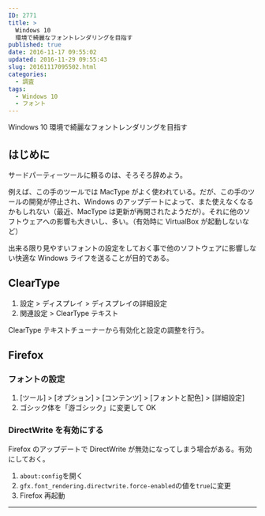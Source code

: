 ```yaml
---
ID: 2771
title: >
  Windows 10
  環境で綺麗なフォントレンダリングを目指す
published: true
date: 2016-11-17 09:55:02
updated: 2016-11-29 09:55:43
slug: 20161117095502.html
categories:
  - 調査
tags:
  - Windows 10
  - フォント
---
```


Windows 10 環境で綺麗なフォントレンダリングを目指す

## はじめに

サードパーティーツールに頼るのは、そろそろ辞めよう。

例えば、この手のツールでは MacType がよく使われている。だが、この手のツールの開発が停止され、Windows のアップデートによって、また使えなくなるかもしれない（最近、MacType は更新が再開されたようだが）。それに他のソフトウェアへの影響も大きいし、多い。（有効時に VirtualBox が起動しないなど）

出来る限り見やすいフォントの設定をしておく事で他のソフトウェアに影響しない快適な Windows ライフを送ることが目的である。

## ClearType

1. 設定 > ディスプレイ > ディスプレイの詳細設定
1. 関連設定 > ClearType テキスト

ClearType テキストチューナーから有効化と設定の調整を行う。

## Firefox

### フォントの設定

1. [ツール] > [オプション] > [コンテンツ] > [フォントと配色] > [詳細設定]
1. ゴシック体を「游ゴシック」に変更して OK

### DirectWrite を有効にする

Firefox のアップデートで DirectWrite が無効になってしまう場合がある。有効にしておく。

1. `about:config`を開く
1. `gfx.font_rendering.directwrite.force-enabled`の値を`true`に変更
1. Firefox 再起動

---
